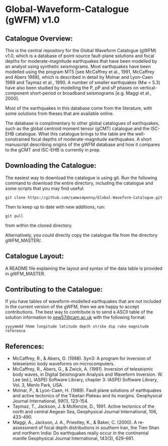 # Global-Waveform-Catalogue (gWFM) v1.0

## Catalogue Overview:

This is the central repository for the Global Waveform Catalogue (gWFM) v1.0, which is a database of point-source fault-plane solutions and focal depths for moderate-magnitude earthquakes that have been modelled by an analyst using synthetic seismograms. Most earthquakes have been modelled using the program MT5 [see McCaffrey et al., 1991, McCaffrey and Abers 1988], which is described in detail by Molnar and Lyon-Caen 1989 and Taymaz et al., 1990. A number of smaller earthquakes (Mw < 5.3) have also been studied by modelling the P, pP and sP phases on vertical-component short-period or broadband seismograms [e.g. Maggi et al., 2000].

Most of the earthquakes in this database come from the literature, with some solutions from theses that are available online.

The database is complimentary to other global catalogues of earthquakes, such as the global centroid moment tensor (gCMT) catalogue and the ISC-EHB catalogue. What this catalogue brings to the table are the well-constrained focal depths of moderate-magnitude earthquakes. A short manuscript describing origins of the gWFM database and how it compares to the gCMT and ISC-EHB is currently in prep.

## Downloading the Catalogue:

The easiest way to download the catalogue is using git. Run the following command to download the entire directory, including the catalogue and some scripts that you may find useful:

```
git clone https://github.com/samwimpenny/Global-Waveform-Catalogue.git
```

Then to keep up to date with new additions, run:

```
git pull
```

from within the cloned directory.

Alternatively, you could directly copy the catalogue file from the directory gWFM_MASTER/.

## Catalogue Layout:

A README file explaining the layout and syntax of the data table is provided in gWFM_MASTER.

## Contributing to the Catalogue:

If you have tables of waveform-modelled earthquakes that are not included in the current version of the gWFM, then we are happy to accept contributions. The best way to contribute is to send a ASCII table of the solution information to sew57@cam.ac.uk with the following format:

    yyyymmdd hhmm longitude latitude depth strike dip rake magnitude reference

## References:

* McCaffrey, R., & Abers, G. (1988). Syn3: A program for inversion of teleseismic body waveforms on microcomputers.
* McCaffrey, R., Abers, G., & Zwick, A. (1991). Inversion of teleseismic body waves, in Digital Seismogram Analysis and Waveform Inversion. W. Lee (ed.), IASPEI Software Library, chapter 3: IASPEI Software Library, Vol. 3, Menlo Park, USA.
* Molnar, P., & Lyon-Caen, H. (1989). Fault plane solutions of earthquakes and active tectonics of the Tibetan Plateau and its margins. Geophysical Journal International, 99(1), 123–154.
* Taymaz, T., Jackson, J. & McKenzie, D., 1991. Active tectonics of the north and central Aegean Sea, Geophysical Journal International, 106, 433-490.
* Maggi, A., Jackson, J. A., Priestley, K., & Baker, C. (2000). A re-assessment of focal depth distributions in southern Iran, the Tien Shan and northern India: Do earthquakes really occur in the continental mantle Geophysical Journal International, 143(3), 629–661.
